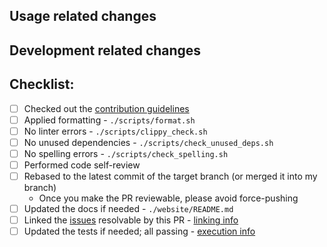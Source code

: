 ## Usage related changes

<!-- How the changes from this PR affect users. -->

## Development related changes

<!-- How these changes affect the developers of this project. E.g. changes in dev tools, testing, CI/CD... -->

## Checklist:

<!-- If you are not able to complete one of these steps, you can still create a PR, but note what caused you trouble. -->

- [ ] Checked out the [contribution guidelines](CONTRIBUTING.md)
- [ ] Applied formatting - `./scripts/format.sh`
- [ ] No linter errors - `./scripts/clippy_check.sh`
- [ ] No unused dependencies - `./scripts/check_unused_deps.sh`
- [ ] No spelling errors - `./scripts/check_spelling.sh`
- [ ] Performed code self-review
- [ ] Rebased to the latest commit of the target branch (or merged it into my branch)
    -   Once you make the PR reviewable, please avoid force-pushing
- [ ] Updated the docs if needed - `./website/README.md`
- [ ] Linked the [issues](https://github.com/0xSpaceShard/starknet-devnet/issues) resolvable by this PR - [linking info](https://docs.github.com/en/issues/tracking-your-work-with-issues/linking-a-pull-request-to-an-issue#linking-a-pull-request-to-an-issue-using-a-keyword)
- [ ] Updated the tests if needed; all passing - [execution info](https://github.com/0xSpaceShard/starknet-devnet/blob/main/.github/CONTRIBUTING.md#test-execution)
